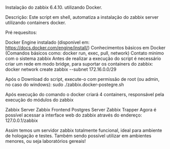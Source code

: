 Instalação do zabbix 6.4.10. utilizando Docker.

Descrição:
Este script em shell, automatiza a instalação do zabbix server utilizando containers docker.

Pré requesitos:

Docker Engine instalado (disponível em: https://docs.docker.com/engine/install/)
Conhecimentos básicos em Docker (Comandos básicos como: docker run, exec, pull, network)
Contato minimo com o sistema zabbix
Antes de realizar a execução do script é necessário criar um rede em modo bridge, para suportar os containers do zabbix:
docker network create zabbix --subnet 172.16.0.0/29

Após o Download do script, execute-o com permissão de root (ou admin, no caso do windows):
sudo ./zabbix.docker-postegre.sh

Após execução do comando o docker criará 4 containers, responsável pela execução do módulos do zabbix

Zabbix Server
Zabbix Frontend
Postgres Server
Zabbix Trapper
Agora é possível acessar a interface web do zabbix através do endereço:
127.0.0.1/zabbix

Assim temos um servidor zabbix totalmente funcional, ideal para ambiente de hologação e testes. Também sendo possível utilizar em ambientes menores, ou seja laboratórios gereais!
